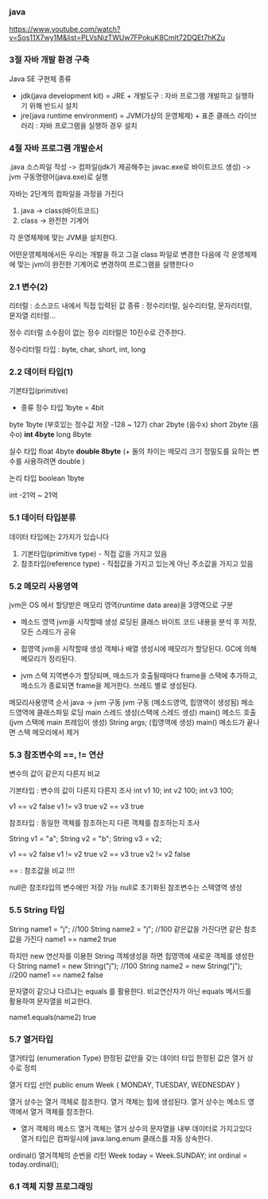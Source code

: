 ### java

https://www.youtube.com/watch?v=Sos11X7wy1M&list=PLVsNizTWUw7FPokuK8Cmlt72DQEt7hKZu

### 3절 자바 개발 환경 구축

Java SE 구현체 종류
- jdk(java development kit) = JRE + 개발도구
 : 자바 프로그램 개발하고 실행하기 위해 반드시 설치
- jre(java runtime environment) = JVM(가상의 운영체제) + 표준 클래스 라이브러리
 : 자바 프로그램을 실행하 경우 설치
 
 ### 4절 자바 프로그램 개발순서
 
.java 소스파일 작성 -> 컴파일(jdk가 제공해주는 javac.exe로 바이트코드 생성) -> jvm 구동명령어(java.exe)로 실행

자바는 2단계의 컴파일을 과정을 가진다
1. java -> class(바이트코드) 
2. class -> 완전한 기계어

각 운영체제에 맞는 JVM을 설치한다.

어떤운영체제에서든 우리는 개발을 하고 그걸 class 파일로 변경한 다음에 각 운영체제에 맞는 jvm이 완전한 기계어로 변경하여 프로그램을 실행한다ㅇ

### 2.1 변수(2)
리터럴 : 소스코드 내에서 직접 입력된 값
종류 : 정수리터럴, 실수리터럴, 문자리터럴, 문자열 리터럴...

정수 리터럴
소수점이 없는 정수 리터럴은 10진수로 간주한다. 

정수리터럴 타입 : byte, char, short, int, long

### 2.2 데이터 타입(1)
기본타입(primitive)

- 종류
정수 타입
1byte = 4bit

byte   1byte (부호있는 정수값 저장 -128 ~ 127)
char   2byte (음수x)
short  2byte (음수o)
**int    4byte**
long   8byte


실수 타입
float  4byte
**double 8byte**
(+
둘의 차이는 메모리 크기
정밀도를 요하는 변수를 사용하려면 double
)

논리 타입
boolean 1byte

int -21억 ~ 21억

### 5.1 데이터 타입분류

데이터 타입에는 2가지가 있습니다
1. 기본타입(primitive type) - 직접 값을 가지고 있음
2. 참조타입(reference type) - 직접값을 가지고 있는게 아닌 주소값을 가지고 있음 

### 5.2 메모리 사용영역

jvm은 OS 에서 할당받은 메모리 영역(runtime data area)을 3영역으로 구분 

- 메소드 영역
jvm을 시작할때 생성
로딩된 클래스 바이트 코드 내용을 분석 후 저장, 모든 스레드가 공유


- 힙영역
jvm을 시작할때 생성
객체나 배열 생성시에 메모리가 할당된다.
GC에 의해 메모리가 정리된다.

- jvm 스택
지역변수가 할당되며, 메소드가 호출될때마다 frame을 스택에 추가하고, 메소드가 종료되면 frame을 제거한다.
쓰레드 별로 생성된다.

메모리사용영역 순서
java -> jvm 구동 
jvm 구동 (메소드영역, 힙영역이 생성됨)
메소드영역에 클래스파일 로딩
main 스레드 생성(스택에 스레드 생성)
main() 메소드 호출(jvm 스택에 main 프레임이 생성)
 String args; (힙영역에 생성)
main() 메소드가 끝나면 스택 메모리에서 제거

### 5.3 참조변수의 ==, != 연산

변수의 값이 같은지 다른지 비교

기본타입 : 변수의 값이 다른지 다른지 조사 
int v1 10;
int v2 100;
int v3 100;

v1 == v2 false
v1 != v3 true
v2 == v3 true


참조타입 : 동일한 객체를 참조하는지 다른 객체를 참조하는지 조사

String v1 = "a";
String v2 = "b";
String v3 = v2;

v1 == v2 false
v1 != v2 true
v2 == v3 true
v2 != v2 false

== : 참조값을 비교 !!!!

null은 참조타입의 변수에만 저장 가능
null로 초기화된 참조변수는 스택영역 생성 

### 5.5 String 타입 
String name1 = "j"; //100
String name2 = "j"; //100
같은값을 가진다면 같은 참조값을 가진다
name1 == name2 true

하지만 new 연산자를 이용한 String 객체생성을 하면 힙영역에 새로운 객체를 생성한다
String name1 = new String("j"); //100
String name2 = new String("j"); //200
name1 == name2 false

문자열이 같으냐 다르냐는 equals 를 활용한다. 
비교연산자가 아닌 equals 메서드를 활용하여 문자열을 비교한다.

name1.equals(name2) true


### 5.7 열거타입

열거타입 (enumeration Type)
한정된 값만을 갖는 데이터 타입
한정된 값은 열거 상수로 정릐 

열거 타입 선언 
public enum Week {
  MONDAY, TUESDAY, WEDNESDAY
}

열거 상수는 열거 객체로 참조한다.
열거 객체는 힙에 생성된다.
열거 상수는 메소드 영역에서 열거 객체를 참조한다.

- 열거 객체의 메소드
열거 객체는 열거 상수의 문자열을 내부 데이터로 가지고있다
열거 타입은 컴파일시에 java.lang.enum 클래스를 자동 상속한다. 

ordinal() 열거객체의 순번을 리턴
Week today = Week.SUNDAY;
int ordinal = today.ordinal();

### 6.1 객체 지향 프로그래밍











